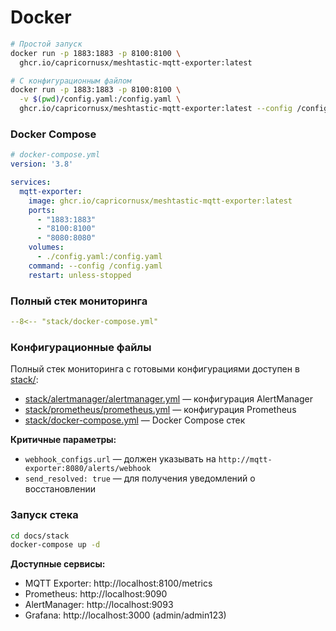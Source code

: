 # Docker 


```bash
# Простой запуск
docker run -p 1883:1883 -p 8100:8100 \
  ghcr.io/capricornusx/meshtastic-mqtt-exporter:latest

# С конфигурационным файлом
docker run -p 1883:1883 -p 8100:8100 \
  -v $(pwd)/config.yaml:/config.yaml \
  ghcr.io/capricornusx/meshtastic-mqtt-exporter:latest --config /config.yaml
```

### Docker Compose

```yaml
# docker-compose.yml
version: '3.8'

services:
  mqtt-exporter:
    image: ghcr.io/capricornusx/meshtastic-mqtt-exporter:latest
    ports:
      - "1883:1883"
      - "8100:8100"
      - "8080:8080"
    volumes:
      - ./config.yaml:/config.yaml
    command: --config /config.yaml
    restart: unless-stopped
```

### Полный стек мониторинга

```yaml title="docker-compose.yml"
--8<-- "stack/docker-compose.yml"
```

### Конфигурационные файлы

Полный стек мониторинга с готовыми конфигурациями доступен в [stack/](../stack/):

- [stack/alertmanager/alertmanager.yml](../stack/alertmanager/alertmanager.yml) — конфигурация AlertManager
- [stack/prometheus/prometheus.yml](../stack/prometheus/prometheus.yml) — конфигурация Prometheus
- [stack/docker-compose.yml](../stack/docker-compose.yml) — Docker Compose стек

**Критичные параметры:**
- `webhook_configs.url` — должен указывать на `http://mqtt-exporter:8080/alerts/webhook`
- `send_resolved: true` — для получения уведомлений о восстановлении

### Запуск стека

```bash
cd docs/stack
docker-compose up -d
```

**Доступные сервисы:**
- MQTT Exporter: http://localhost:8100/metrics
- Prometheus: http://localhost:9090
- AlertManager: http://localhost:9093
- Grafana: http://localhost:3000 (admin/admin123)

